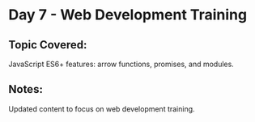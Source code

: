# Day 7 - Web Development Training

## Topic Covered:
JavaScript ES6+ features: arrow functions, promises, and modules.

## Notes:
Updated content to focus on web development training.
